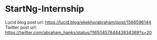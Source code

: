 # StartNg-Internship
Lucid blog post url: https://lucid.blog/ekekhorabraham/post/1566596144
Twitter post url: https://twitter.com/abraham_hanks/status/1165045784443834369?s=20
